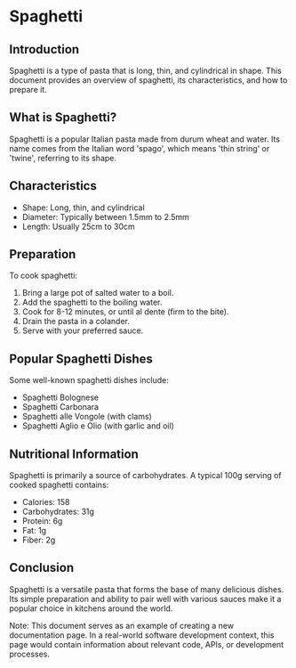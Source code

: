 # Spaghetti

## Introduction

Spaghetti is a type of pasta that is long, thin, and cylindrical in shape. This document provides an overview of spaghetti, its characteristics, and how to prepare it.

## What is Spaghetti?

Spaghetti is a popular Italian pasta made from durum wheat and water. Its name comes from the Italian word 'spago', which means 'thin string' or 'twine', referring to its shape.

## Characteristics

- Shape: Long, thin, and cylindrical
- Diameter: Typically between 1.5mm to 2.5mm
- Length: Usually 25cm to 30cm

## Preparation

To cook spaghetti:

1. Bring a large pot of salted water to a boil.
2. Add the spaghetti to the boiling water.
3. Cook for 8-12 minutes, or until al dente (firm to the bite).
4. Drain the pasta in a colander.
5. Serve with your preferred sauce.

## Popular Spaghetti Dishes

Some well-known spaghetti dishes include:

- Spaghetti Bolognese
- Spaghetti Carbonara
- Spaghetti alle Vongole (with clams)
- Spaghetti Aglio e Olio (with garlic and oil)

## Nutritional Information

Spaghetti is primarily a source of carbohydrates. A typical 100g serving of cooked spaghetti contains:

- Calories: 158
- Carbohydrates: 31g
- Protein: 6g
- Fat: 1g
- Fiber: 2g

## Conclusion

Spaghetti is a versatile pasta that forms the base of many delicious dishes. Its simple preparation and ability to pair well with various sauces make it a popular choice in kitchens around the world.

Note: This document serves as an example of creating a new documentation page. In a real-world software development context, this page would contain information about relevant code, APIs, or development processes.